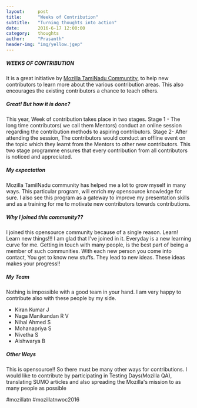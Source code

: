 ```yaml
---
layout:     post
title:      "Weeks of Contribution"
subtitle:   "Turning thoughts into action"
date:       2016-6-17 12:00:00
category:	thoughts
author:     "Prasanth"
header-img: "img/yellow.jgep"
---
```

<h5>WEEKS OF CONTRIBUTION</h5>

<p>It is a great initiative by <a href ="http://mozillatn.github.io/">Mozilla TamiNadu Communtity</a>, to help new contributors to learn more about the various contribution areas. This also encourages the existing contributors a chance to teach others.</p>

<h5>Great! But how it is done?</h5>

<p>This year, Week of contribution takes place in two stages. Stage 1 - The long time contributors( we call them Mentors) conduct an online session regarding the contribution methods to aspiring contributors. Stage 2- After attending the session, The contributors would conduct an offline event on the topic which they learnt from the Mentors to other new contributors. This two stage programme ensures that every contribution from all contributors is noticed and appreciated.</p>

<h5>My expectation</h5>

<p>Mozilla TamilNadu community has helped me a lot to grow myself in many ways. This particular program, will enrich my opensource knowledge for sure. I also see this program as a gateway to improve my presentation skills and as a training for me to motivate new contributors towards contributions.</p>

<h5>Why I joined this community??</h5>
<p>I joined this opensource community because of a single reason. Learn! Learn new things!!! I am glad that I've joined in it. Everyday is a new learning curve for me. Getting in touch with many people, is the best part of being a member of such communities. With each new person you come into contact, You get to know new stuffs. They lead to new ideas. These ideas makes your progress!!</p>

<h5>My Team</h5>
<p>Nothing is impossible with a good team in your hand. I am very happy to contribute also with these people by my side.</p>
<ul>
	<li>Kiran Kumar J</li>
	<li>Naga Manikandan R V</li>
	<li>Nihal Ahmed S</li>
	<li>Mohanapriya S</li>
	<li>Nivetha S</li>
	<li>Aishwarya B</li>
</ul>


<h5>Other Ways</h5>
<p>This is opensource!! So there must be many other ways for contributions. I would like to contribute by participating in Testing Days(Mozilla QA), translating SUMO articles and also spreading the Mozilla's mission to as many people as possible</p>


<p> #mozillatn #mozillatnwoc2016 </p>

